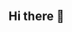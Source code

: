 ## Hi there 👋

<!--

-  I’m currently learning Java, C, MySQL, Octave...
-  High school student.

-->
